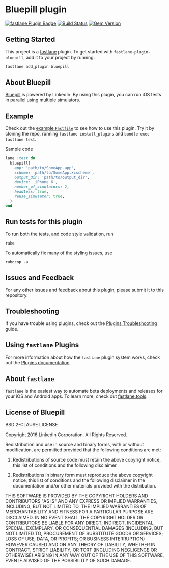# Bluepill plugin

[![fastlane Plugin Badge](https://rawcdn.githack.com/fastlane/fastlane/master/fastlane/assets/plugin-badge.svg)](https://rubygems.org/gems/fastlane-plugin-bluepill)
[![Build Status](https://travis-ci.org/tbrand/fastlane-plugin-bluepill.svg?branch=master)](https://travis-ci.org/tbrand/fastlane-plugin-bluepill)
[![Gem Version](https://badge.fury.io/rb/fastlane-plugin-bluepill.svg)](https://badge.fury.io/rb/fastlane-plugin-bluepill)

## Getting Started

This project is a [fastlane](https://github.com/fastlane/fastlane) plugin. To get started with `fastlane-plugin-bluepill`, add it to your project by running:

```bash
fastlane add_plugin bluepill
```

## About Bluepill

[Bluepill](https://github.com/linkedin/bluepill) is powered by LinkedIn. By using this plugin, you can run iOS tests in parallel using multiple simulators.

## Example

Check out the [example `Fastfile`](fastlane/Fastfile) to see how to use this plugin. Try it by cloning the repo, running `fastlane install_plugins` and `bundle exec fastlane test`.

Sample code
```ruby
lane :test do
  bluepill(
    app: 'path/to/SomeApp.app',
    scheme: 'path/to/SomeApp.xcscheme',
    output_dir: 'path/to/output_dir',
    device: 'iPhone 6',
    number_of_simulators: 2,
    headless: true,
    reuse_simulator: true,
  )
end
```

## Run tests for this plugin

To run both the tests, and code style validation, run

```
rake
```

To automatically fix many of the styling issues, use
```
rubocop -a
```

## Issues and Feedback

For any other issues and feedback about this plugin, please submit it to this repository.

## Troubleshooting

If you have trouble using plugins, check out the [Plugins Troubleshooting](https://docs.fastlane.tools/plugins/plugins-troubleshooting/) guide.

## Using `fastlane` Plugins

For more information about how the `fastlane` plugin system works, check out the [Plugins documentation](https://docs.fastlane.tools/plugins/create-plugin/).

## About `fastlane`

`fastlane` is the easiest way to automate beta deployments and releases for your iOS and Android apps. To learn more, check out [fastlane.tools](https://fastlane.tools).

## License of Bluepill

BSD 2-CLAUSE LICENSE

Copyright 2016 LinkedIn Corporation.
All Rights Reserved.

Redistribution and use in source and binary forms, with or without
modification, are permitted provided that the following conditions are met:

1. Redistributions of source code must retain the above copyright notice, this
   list of conditions and the following disclaimer.

2. Redistributions in binary form must reproduce the above copyright notice,
   this list of conditions and the following disclaimer in the documentation
   and/or other materials provided with the distribution.

THIS SOFTWARE IS PROVIDED BY THE COPYRIGHT HOLDERS AND CONTRIBUTORS "AS IS" AND
ANY EXPRESS OR IMPLIED WARRANTIES, INCLUDING, BUT NOT LIMITED TO, THE IMPLIED
WARRANTIES OF MERCHANTABILITY AND FITNESS FOR A PARTICULAR PURPOSE ARE
DISCLAIMED. IN NO EVENT SHALL THE COPYRIGHT HOLDER OR CONTRIBUTORS BE LIABLE
FOR ANY DIRECT, INDIRECT, INCIDENTAL, SPECIAL, EXEMPLARY, OR CONSEQUENTIAL
DAMAGES (INCLUDING, BUT NOT LIMITED TO, PROCUREMENT OF SUBSTITUTE GOODS OR
SERVICES; LOSS OF USE, DATA, OR PROFITS; OR BUSINESS INTERRUPTION) HOWEVER
CAUSED AND ON ANY THEORY OF LIABILITY, WHETHER IN CONTRACT, STRICT LIABILITY,
OR TORT (INCLUDING NEGLIGENCE OR OTHERWISE) ARISING IN ANY WAY OUT OF THE USE
OF THIS SOFTWARE, EVEN IF ADVISED OF THE POSSIBILITY OF SUCH DAMAGE.
